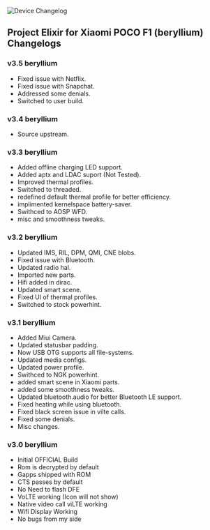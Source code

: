 ![Device Changelog](https://i.imgur.com/C0Wcdr5.png)

## Project Elixir for Xiaomi POCO F1 (beryllium) Changelogs

### v3.5 beryllium
- Fixed issue with Netflix.
- Fixed issue with Snapchat.
- Addressed some denials.
- Switched to user build.

### v3.4 beryllium
- Source upstream.

### v3.3 beryllium
- Added offline charging LED support.
- Added aptx and LDAC suport (Not Tested).
- Improved thermal profiles.
- Switched to threaded.
- redefined default thermal profile for better efficiency.
- implimented kernelspace battery-saver.
- Swithced to AOSP WFD.
- misc and smoothness tweaks.

### v3.2 beryllium
- Updated IMS, RIL, DPM, QMI, CNE blobs.
- Fixed issue with Bluetooth.
- Updated radio hal.
- Imported new parts.
- Hifi added in dirac.
- Updated smart scene.
- Fixed UI of thermal profiles.
- Switched to stock powerhint.

### v3.1 beryllium
- Added Miui Camera.
- Updated statusbar padding.
- Now USB OTG supports all file-systems.
- Updated media configs.
- Updated power profile.
- Swithced to NGK powerhint.
- added smart scene in Xiaomi parts.
- added some smoothness tweaks.
- Updated bluetooth.audio for better Bluetooth LE support.
- Fixed heating while using bluetooth.
- Fixed black screen issue in vilte calls.
- Fixed some denials.
- Misc changes.

### v3.0 beryllium

- Initial OFFICIAL Build
- Rom is decrypted by default
- Gapps shipped with ROM
- CTS passes by default
- No Need to flash DFE
- VoLTE working (Icon will not show)
- Native video call viLTE working
- Wifi Display Working
- No bugs from my side
